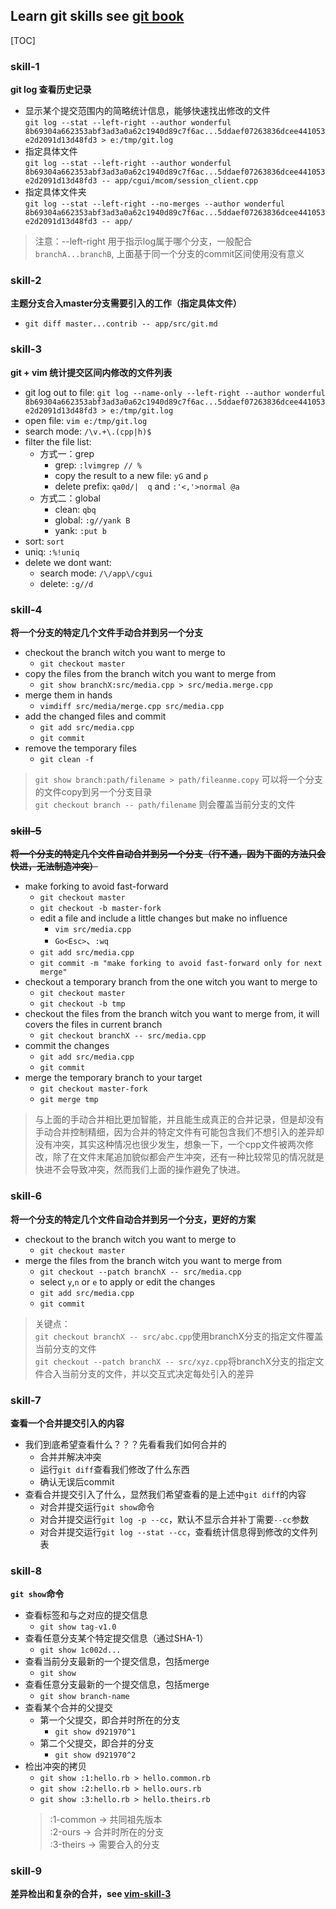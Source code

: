 ## Learn git skills see [git book](https://book.git-scm.com/book/en/v2)

[TOC]

### skill-1
**git log 查看历史记录**
* 显示某个提交范围内的简略统计信息，能够快速找出修改的文件  
`git log --stat --left-right --author wonderful 8b69304a662353abf3ad3a0a62c1940d89c7f6ac...5ddaef07263836dcee441053e2d2091d13d48fd3 > e:/tmp/git.log`
* 指定具体文件  
`git log --stat --left-right --author wonderful 8b69304a662353abf3ad3a0a62c1940d89c7f6ac...5ddaef07263836dcee441053e2d2091d13d48fd3 -- app/cgui/mcom/session_client.cpp`
* 指定具体文件夹  
`git log --stat --left-right --no-merges --author wonderful 8b69304a662353abf3ad3a0a62c1940d89c7f6ac...5ddaef07263836dcee441053e2d2091d13d48fd3 -- app/`

> 注意：--left-right 用于指示log属于哪个分支，一般配合`branchA...branchB`, 上面基于同一个分支的commit区间使用没有意义

### skill-2
**主题分支合入master分支需要引入的工作（指定具体文件）**
* `git diff master...contrib -- app/src/git.md`

### skill-3
**git + vim 统计提交区间内修改的文件列表**
* git log out to file: `git log --name-only --left-right --author wonderful 8b69304a662353abf3ad3a0a62c1940d89c7f6ac...5ddaef07263836dcee441053e2d2091d13d48fd3 > e:/tmp/git.log`
* open file: `vim e:/tmp/git.log`
* search mode: `/\v.+\.(cpp|h)$`
* filter the file list:
    * 方式一：grep
        * grep: `:lvimgrep // %`
        * copy the result to a new file: `yG` and `p`
        * delete prefix: `qa0d/| q` and `:'<,'>normal @a`
    * 方式二：global
        * clean: `qbq`
        * global: `:g//yank B`
        * yank: `:put b`
* sort: `sort`
* uniq: `:%!uniq`
* delete we dont want:
    * search mode: `/\/app\/cgui`
    * delete: `:g//d`

### skill-4
**将一个分支的特定几个文件手动合并到另一个分支**
* checkout the branch witch you want to merge to
    * `git checkout master`
* copy the files from the branch witch you want to merge from
    * `git show branchX:src/media.cpp > src/media.merge.cpp`
* merge them in hands
    * `vimdiff src/media/merge.cpp src/media.cpp`
* add the changed files and commit
    * `git add src/media.cpp`
    * `git commit`
* remove the temporary files
    * `git clean -f`

> `git show branch:path/filename > path/fileanme.copy` 可以将一个分支的文件copy到另一个分支目录  
`git checkout branch -- path/filename` 则会覆盖当前分支的文件

### ~~skill-5~~
**~~将一个分支的特定几个文件自动合并到另一个分支（行不通，因为下面的方法只会快进，无法制造冲突）~~**
* make forking to avoid fast-forward
    * `git checkout master` 
    * `git checkout -b master-fork`
    * edit a file and include a little changes but make no influence
        * `vim src/media.cpp`
        * `Go<Esc>`、`:wq`
    * `git add src/media.cpp`
    * `git commit -m "make forking to avoid fast-forward only for next merge"`
* checkout a temporary branch from the one witch you want to merge to
    * `git checkout master`
    * `git checkout -b tmp`
* checkout the files from the branch witch you want to merge from, it will covers the files in current branch
    * `git checkout branchX -- src/media.cpp`
* commit the changes
    * `git add src/media.cpp`
    * `git commit`
* merge the temporary branch to your target
    * `git checkout master-fork`
    * `git merge tmp`

> 与上面的手动合并相比更加智能，并且能生成真正的合并记录，但是却没有手动合并控制精细，因为合并的特定文件有可能包含我们不想引入的差异却没有冲突，其实这种情况也很少发生，想象一下，一个cpp文件被两次修改，除了在文件末尾追加貌似都会产生冲突，还有一种比较常见的情况就是快进不会导致冲突，然而我们上面的操作避免了快进。

### skill-6
**将一个分支的特定几个文件自动合并到另一个分支，更好的方案**
* checkout to the branch witch you want to merge to
    * `git checkout master`
* merge the files from the branch witch you want to merge from
    * `git checkout --patch branchX -- src/media.cpp`
    * select `y`,`n` or `e` to apply or edit the changes
    * `git add src/media.cpp`
    * `git commit`
> 关键点：  
`git checkout branchX -- src/abc.cpp`使用branchX分支的指定文件覆盖当前分支的文件  
`git checkout --patch branchX -- src/xyz.cpp`将branchX分支的指定文件合入当前分支的文件，并以交互式决定每处引入的差异

### skill-7
**查看一个合并提交引入的内容**
* 我们到底希望查看什么？？？先看看我们如何合并的
    * 合并并解决冲突
    * 运行`git diff`查看我们修改了什么东西
    * 确认无误后commit
* 查看合并提交引入了什么，显然我们希望查看的是上述中`git diff`的内容
    * 对合并提交运行`git show`命令
    * 对合并提交运行`git log -p --cc`，默认不显示合并补丁需要`--cc`参数
    * 对合并提交运行`git log --stat --cc`，查看统计信息得到修改的文件列表

### skill-8
**`git show`命令**
* 查看标签和与之对应的提交信息
    * `git show tag-v1.0`
* 查看任意分支某个特定提交信息（通过SHA-1）
    * `git show 1c002d...`
* 查看当前分支最新的一个提交信息，包括merge
    * `git show`
* 查看任意分支最新的一个提交信息，包括merge
    * `git show branch-name`
* 查看某个合并的父提交
    * 第一个父提交，即合并时所在的分支
        * `git show d921970^1`
    * 第二个父提交，即合并的分支
        * `git show d921970^2`
* 检出冲突的拷贝
    * `git show :1:hello.rb > hello.common.rb`
    * `git show :2:hello.rb > hello.ours.rb`
    * `git show :3:hello.rb > hello.theirs.rb`
    > :1-common -> 共同祖先版本   
:2-ours -> 合并时所在的分支  
:3-theirs -> 需要合入的分支

### skill-9
**差异检出和复杂的合并，see [vim-skill-3](../vim/vim.md#skill-3)**
